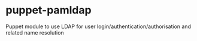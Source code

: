 puppet-pamldap
==============

Puppet module to use LDAP for user login/authentication/authorisation and related name resolution